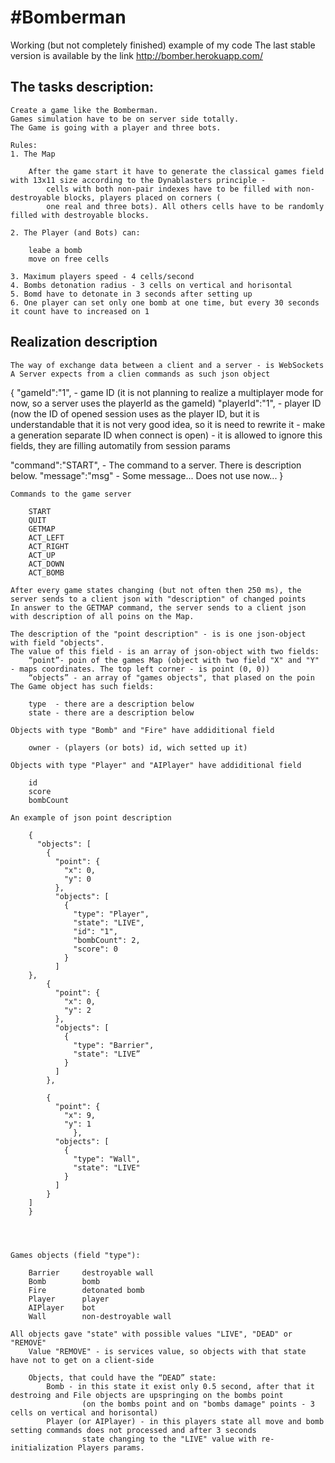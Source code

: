 #Bomberman
==========

Working (but not completely finished) example of my code
The last stable version is available by the link http://bomber.herokuapp.com/

The tasks description:
----------------------

	Create a game like the Bomberman. 
	Games simulation have to be on server side totally.
	The Game is going with a player and three bots.

    Rules:
	1. The Map

		After the game start it have to generate the classical games field with 13x11 size according to the Dynablasters principle - 
			cells with both non-pair indexes have to be filled with non-destroyable blocks, players placed on corners ( 
			one real and three bots). All others cells have to be randomly filled with destroyable blocks.

	2. The Player (and Bots) can:
		
		leabe a bomb
		move on free cells
		
	3. Maximum players speed - 4 cells/second
	4. Bombs detonation radius - 3 cells on vertical and horisontal
	5. Bomd have to detonate in 3 seconds after setting up
	6. One player can set only one bomb at one time, but every 30 seconds it count have to increased on 1
		
Realization description
-----------------------
	
	The way of exchange data between a client and a server - is WebSockets
	A Server expects from a clien commands as such json object

{
  "gameId":"1",        - game ID (it is not planning to realize a multiplayer mode for now, so a server uses the playerId as the gameId)
  "playerId":"1",      - player ID (now the ID of opened session uses as the player ID, but it is understandable that it is not very good idea, 
							so it is need to rewrite it - make a generation separate ID when connect is open)
					   - it is allowed to ignore this fields, they are filling automatily from session params
					   
  "command":"START",   - The command to a server. There is description below.
  "message":"msg"      - Some message... Does not use now...
}
    
	Commands to the game server

		START
		QUIT
		GETMAP
		ACT_LEFT
		ACT_RIGHT
		ACT_UP
		ACT_DOWN
		ACT_BOMB

	After every game states changing (but not often then 250 ms), the server sends to a client json with "description" of changed points
	In answer to the GETMAP command, the server sends to a client json with description of all poins on the Map.

	The description of the "point description" - is is one json-object with field "objects". 
	The value of this field - is an array of json-object with two fields:
		“point”- poin of the games Map (object with two field "X" and "Y" - maps coordinates. The top left corner - is point (0, 0))
		“objects” - an array of "games objects", that plased on the poin
	The Game object has such fields:
    
		type  - there are a description below
		state - there are a description below

    Objects with type "Bomb" and "Fire" have addiditional field
 
		owner - (players (or bots) id, wich setted up it)

	Objects with type "Player" and "AIPlayer" have addiditional field
 
		id
		score
		bombCount

	An example of json point description

		{
		  "objects": [
			{
			  "point": {
				"x": 0,
				"y": 0
			  },
			  "objects": [
				{
				  "type": "Player",
				  "state": "LIVE",
				  "id": "1",
				  "bombCount": 2,
				  "score": 0
				}
			  ]
		},
			{
			  "point": {
				"x": 0,
				"y": 2
			  },
			  "objects": [
				{
				  "type": "Barrier",
				  "state": "LIVE”
				}
			  ]
			},
			
			{
			  "point": {
				"x": 9,
				"y": 1
				  },
			  "objects": [
				{
				  "type": "Wall",
				  "state": "LIVE"
				}
			  ]
			}
		]
		}




    Games objects (field "type"):

		Barrier 	destroyable wall
		Bomb    	bomb
		Fire       	detonated bomb
		Player 		player
		AIPlayer 	bot
		Wall        non-destroyable wall

	All objects gave "state" with possible values "LIVE", "DEAD" or "REMOVE"	
		Value "REMOVE" - is services value, so objects with that state have not to get on a client-side
			
		Objects, that could have the “DEAD” state:
			Bomb - in this state it exist only 0.5 second, after that it destroing and File objects are upspringing on the bombs point 
					(on the bombs point and on "bombs damage" points - 3 cells on vertical and horisontal)
			Player (or AIPlayer) - in this players state all move and bomb setting commands does not processed and after 3 seconds
					state changing to the "LIVE" value with re-initialization Players params.

